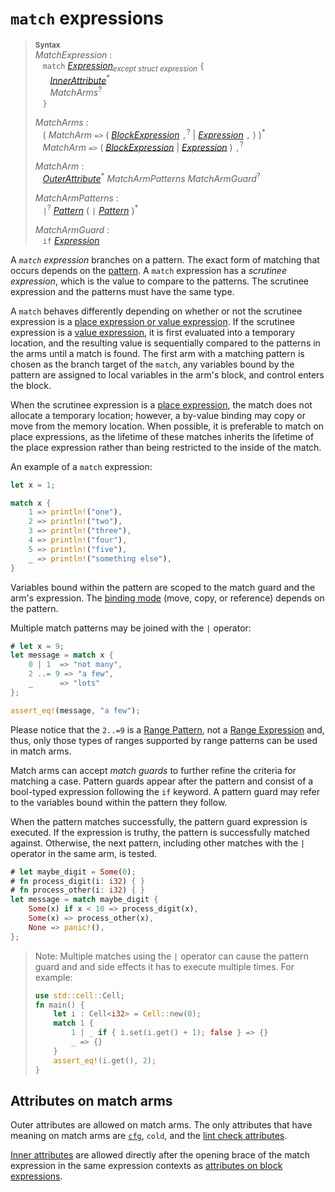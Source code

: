 # `match` expressions

> **<sup>Syntax</sup>**\
> _MatchExpression_ :\
> &nbsp;&nbsp; `match` [_Expression_]<sub>_except struct expression_</sub> `{`\
> &nbsp;&nbsp; &nbsp;&nbsp; [_InnerAttribute_]<sup>\*</sup>\
> &nbsp;&nbsp; &nbsp;&nbsp; _MatchArms_<sup>?</sup>\
> &nbsp;&nbsp; `}`
>
> _MatchArms_ :\
> &nbsp;&nbsp; ( _MatchArm_ `=>`
>                             ( [_BlockExpression_] `,`<sup>?</sup>
>                             | [_Expression_] `,` )
>                           )<sup>\*</sup>\
> &nbsp;&nbsp; _MatchArm_ `=>` ( [_BlockExpression_] | [_Expression_] ) `,`<sup>?</sup>
>
> _MatchArm_ :\
> &nbsp;&nbsp; [_OuterAttribute_]<sup>\*</sup> _MatchArmPatterns_ _MatchArmGuard_<sup>?</sup>
>
> _MatchArmPatterns_ :\
> &nbsp;&nbsp; `|`<sup>?</sup> [_Pattern_] ( `|` [_Pattern_] )<sup>\*</sup>
>
> _MatchArmGuard_ :\
> &nbsp;&nbsp; `if` [_Expression_]

A *`match` expression* branches on a pattern. The exact form of matching that
occurs depends on the [pattern]. A `match`
expression has a *scrutinee expression*, which is the value to compare to the
patterns. The scrutinee expression and the patterns must have the same type.

A `match` behaves differently depending on whether or not the scrutinee
expression is a [place expression or value expression][place expression].
If the scrutinee expression is a [value expression], it is first evaluated into
a temporary location, and the resulting value is sequentially compared to the
patterns in the arms until a match is found. The first arm with a matching
pattern is chosen as the branch target of the `match`, any variables bound by
the pattern are assigned to local variables in the arm's block, and control
enters the block.

When the scrutinee expression is a [place expression], the match does not
allocate a temporary location; however, a by-value binding may copy or move
from the memory location.
When possible, it is preferable to match on place expressions, as the lifetime
of these matches inherits the lifetime of the place expression rather than being
restricted to the inside of the match.

An example of a `match` expression:

```rust
let x = 1;

match x {
    1 => println!("one"),
    2 => println!("two"),
    3 => println!("three"),
    4 => println!("four"),
    5 => println!("five"),
    _ => println!("something else"),
}
```

Variables bound within the pattern are scoped to the match guard and the arm's
expression. The [binding mode] (move, copy, or reference) depends on the pattern.

Multiple match patterns may be joined with the `|` operator:

```rust
# let x = 9;
let message = match x {
    0 | 1  => "not many",
    2 ..= 9 => "a few",
    _      => "lots"
};

assert_eq!(message, "a few");
```

Please notice that the `2..=9` is a [Range Pattern], not a [Range Expression]
and, thus, only those types of ranges supported by range patterns can be used
in match arms.

Match arms can accept _match guards_ to further refine the
criteria for matching a case. Pattern guards appear after the pattern and
consist of a bool-typed expression following the `if` keyword. A pattern guard
may refer to the variables bound within the pattern they follow.

When the pattern matches successfully, the pattern guard expression is executed.
If the expression is truthy, the pattern is successfully matched against.
Otherwise, the next pattern, including other matches with the `|` operator in
the same arm, is tested.

```rust
# let maybe_digit = Some(0);
# fn process_digit(i: i32) { }
# fn process_other(i: i32) { }
let message = match maybe_digit {
    Some(x) if x < 10 => process_digit(x),
    Some(x) => process_other(x),
    None => panic!(),
};
```

> Note: Multiple matches using the `|` operator can cause the pattern guard and
> and side effects it has to execute multiple times. For example:
>
> ```rust
> use std::cell::Cell;
> fn main() {
>     let i : Cell<i32> = Cell::new(0);
>     match 1 {
>         1 | _ if { i.set(i.get() + 1); false } => {}
>         _ => {}
>     }
>     assert_eq!(i.get(), 2);
> }
> ```

## Attributes on match arms

Outer attributes are allowed on match arms. The only attributes that have
meaning on match arms are [`cfg`], `cold`, and the [lint check attributes].

[Inner attributes] are allowed directly after the opening brace of the match
expression in the same expression contexts as [attributes on block
expressions].

[_Expression_]: expressions.html
[_BlockExpression_]: expressions/block-expr.html#block-expressions
[place expression]: expressions.html#place-expressions-and-value-expressions
[value expression]: expressions.html#place-expressions-and-value-expressions
[_InnerAttribute_]: attributes.html
[_OuterAttribute_]: attributes.html
[`cfg`]: conditional-compilation.html
[lint check attributes]: attributes.html#lint-check-attributes
[Range Expression]: expressions/range-expr.html

[_Pattern_]: patterns.html
[pattern]: patterns.html
[Identifier Patterns]: patterns.html#identifier-patterns
[Inner attributes]: attributes.html
[Struct Patterns]: patterns.html#struct-patterns
[Tuple Struct Patterns]: patterns.html#tuplestruct-patterns
[Tuple Patterns]: patterns.html#tuple-patterns
[Range Pattern]: patterns.html#range-patterns
[attributes on block expressions]: expressions/block-expr.html#attributes-on-block-expressions
[binding mode]: patterns.html#binding-modes
